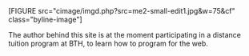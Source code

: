 <div class="byline" markdown=1>
[FIGURE src="cimage/imgd.php?src=me2-small-edit1.jpg&w=75&cf" class="byline-image"]
<!--<img src="img/me2-small.jpg" alt="Small picture of me" style="float: left">-->
<!--![Picture of Anna](cimage/imgd.php?src=me-edit1.jpg&w=40)-->
<p>The author behind this site is at the moment participating in a distance tuition program at BTH,
to learn how to program for the web.</p>
</div>
